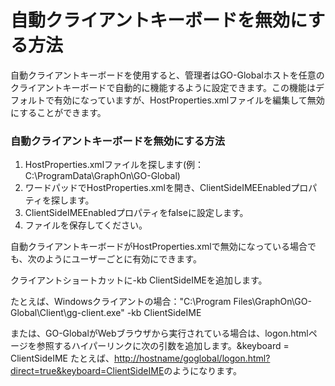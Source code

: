 # 自動クライアントキーボードを無効にする方法

自動クライアントキーボードを使用すると、管理者はGO-Globalホストを任意のクライアントキーボードで自動的に機能するように設定できます。この機能はデフォルトで有効になっていますが、HostProperties.xmlファイルを編集して無効にすることができます。

### 自動クライアントキーボードを無効にする方法

1. HostProperties.xmlファイルを探します(例：C:\ProgramData\GraphOn\GO-Global)
2. ワードパッドでHostProperties.xmlを開き、ClientSideIMEEnabledプロパティを探します。
3. ClientSideIMEEnabledプロパティをfalseに設定します。
4. ファイルを保存してください。

自動クライアントキーボードがHostProperties.xmlで無効になっている場合でも、次のようにユーザーごとに有効にできます。

クライアントショートカットに-kb ClientSideIMEを追加します。

たとえば、Windowsクライアントの場合："C:\Program Files\GraphOn\GO-Global\Client\gg-client.exe" -kb ClientSideIME

または、GO-GlobalがWebブラウザから実行されている場合は、logon.htmlページを参照するハイパーリンクに次の引数を追加します。&keyboard = ClientSideIME たとえば、[http://hostname/goglobal/logon.html?direct=true&keyboard=ClientSideIME](http://hostname/goglobal/logon.html?direct=true&keyboard=ClientSideIME)のようになります。